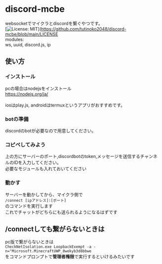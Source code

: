 # discord-mcbe
websocketでマイクラとdiscordを繋ぐやつです。
<br>
[![License: MIT](https://img.shields.io/badge/License-MIT-yellow.svg)](https://github.com/tutinoko2048/discord-mcbe/blob/main/LICENSE
<br>
modules:<br>
ws, uuid, discord.js, ip<br>


## 使い方
### インストール
pcの場合はnodejsをインストール<br>
https://nodejs.org/ja/<br>
<br>
iosはplay.js, androidはtermuxというアプリがおすすめです。<br>

### botの準備
discordのbotが必要なので用意してください。

### コピペしてみよう
上の方にサーバーのポート,discordbotのtoken,メッセージを送信するチャンネルのIDを入力してください。<br>
必要なモジュールも入れておいてください

### 動かす
サーバーを動かしてから、マイクラ側で<br>
```/connect [ipアドレス]:[ポート]```<br>
のコマンドを実行します<br>
これでチャットがどちらにも送られるようになるはずです

## /connectしても繋がらないときは
pc版で繋がらないときは<br>
```CheckNetIsolation.exe LoopbackExempt -a -n="Microsoft.MinecraftUWP_8wekyb3d8bbwe```<br>
をコマンドプロンプトで**管理者権限**で実行するといけるみたいです

